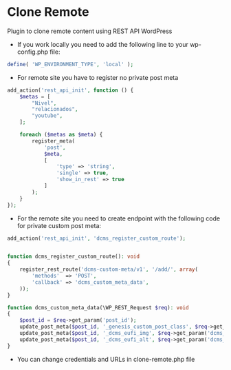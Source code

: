 # Clone Remote

Plugin to clone remote content using REST API WordPress

- If you work locally you need to add the following line to your wp-config.php file:
```php
define( 'WP_ENVIRONMENT_TYPE', 'local' );
```

- For remote site you have to register no private post meta
```php
add_action('rest_api_init', function () {
    $metas = [
        "Nivel",
        "relacionados",
        "youtube",
    ];

    foreach ($metas as $meta) {
        register_meta(
            'post',
            $meta,
            [
                'type' => 'string',
                'single' => true,
                'show_in_rest' => true
            ]
        );
    }
});
```

- For the remote site you need to create endpoint with the following code for private custom post meta:

```php
add_action('rest_api_init', 'dcms_register_custom_route');


function dcms_register_custom_route(): void
{
    register_rest_route('dcms-custom-meta/v1', '/add/', array(
        'methods'  => 'POST',
        'callback' => 'dcms_custom_meta_data',
    ));
}

function dcms_custom_meta_data(\WP_REST_Request $req): void
{
    $post_id = $req->get_param('post_id');
    update_post_meta($post_id, '_genesis_custom_post_class', $req->get_param('genesis_custom_post_class'));
    update_post_meta($post_id, '_dcms_eufi_img', $req->get_param('dcms_eufi_img'));
    update_post_meta($post_id, '_dcms_eufi_alt', $req->get_param('dcms_eufi_alt'));
}
```

- You can change credentials and URLs in clone-remote.php file
